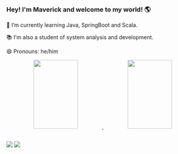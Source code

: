 ### Hey! I'm Maverick and welcome to my world! 🌎
<p>🌱 I’m currently learning Java, SpringBoot and Scala.<p>
<p>📚 I'm also a student of system analysis and development.<p>
<p>😄 Pronouns: he/him</p>

<div align="center">
  <a href="https://github.com/rafaballerini">
  <img width="48%"  height="180em" src="https://github-readme-stats-sigma-five.vercel.app/api?username=akaMaverick&show_icons=true&theme=merko&include_all_commits=true&count_private=true"/>
  <img width="48%"  height="180em" src="https://github-readme-stats-sigma-five.vercel.app/api/top-langs/?username=akaMaverick&layout=compact&langs_count=7&theme=merko"/>
</div>

##

<div> 
  <a href="https://www.linkedin.com/in/marlon-maverick-vasconcelos-machado/" target="_blank"><img src="https://img.shields.io/badge/-LinkedIn-%230077B5?style=for-the-badge&logo=linkedin&logoColor=white" target="_blank"></a> 
  <a href="https://instagram.com/BahMaverick" target="_blank"><img src="https://img.shields.io/badge/-Instagram-%23E4405F?style=for-the-badge&logo=instagram&logoColor=white" target="_blank"></a>
  
</div>

<!--
**akaMaverick/akaMaverick** is a ✨ _special_ ✨ repository because its `README.md` (this file) appears on your GitHub profile.

Here are some ideas to get you started:

- 🔭 I’m currently working on ...
- 
- 👯 I’m looking to collaborate on ...
- 🤔 I’m looking for help with ...
- 💬 Ask me about ...
- 📫 How to reach me: ...
- 😄 Pronouns: ...
- ⚡ Fun fact: ...
-->
